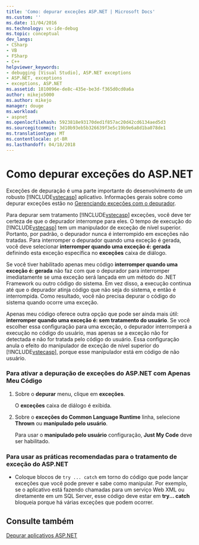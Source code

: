 ```yaml
---
title: 'Como: depurar exceções ASP.NET | Microsoft Docs'
ms.custom: ''
ms.date: 11/04/2016
ms.technology: vs-ide-debug
ms.topic: conceptual
dev_langs:
- CSharp
- VB
- FSharp
- C++
helpviewer_keywords:
- debugging [Visual Studio], ASP.NET exceptions
- ASP.NET, exceptions
- exceptions, ASP.NET
ms.assetid: 1810096e-de8c-435e-be3d-f365d0cd0a6a
author: mikejo5000
ms.author: mikejo
manager: douge
ms.workload:
- aspnet
ms.openlocfilehash: 5923818e93170ded1f857ac20d42cd6134aed5d3
ms.sourcegitcommit: 3d10b93eb5b326639f3e5c19b9e6a8d1ba078de1
ms.translationtype: MT
ms.contentlocale: pt-BR
ms.lasthandoff: 04/18/2018
---
```

# <a name="how-to-debug-aspnet-exceptions"></a>Como depurar exceções do ASP.NET
Exceções de depuração é uma parte importante do desenvolvimento de um robusto [!INCLUDE[vstecasp](../code-quality/includes/vstecasp_md.md)] aplicativo. Informações gerais sobre como depurar exceções estão no [Gerenciando exceções com o depurador](../debugger/managing-exceptions-with-the-debugger.md).  
  
 Para depurar sem tratamento [!INCLUDE[vstecasp](../code-quality/includes/vstecasp_md.md)] exceções, você deve ter certeza de que o depurador interrompe para eles. O tempo de execução do [!INCLUDE[vstecasp](../code-quality/includes/vstecasp_md.md)] tem um manipulador de exceção de nível superior. Portanto, por padrão, o depurador nunca é interrompido em exceções não tratadas. Para interromper o depurador quando uma exceção é gerada, você deve selecionar **interromper quando uma exceção é: gerada** definindo esta exceção específica no **exceções** caixa de diálogo.  
  
 Se você tiver habilitado apenas meu código **interromper quando uma exceção é: gerada** não faz com que o depurador para interromper imediatamente se uma exceção será lançada em um método do .NET Framework ou outro código do sistema. Em vez disso, a execução continua até que o depurador atinja código que não seja do sistema, e então é interrompida. Como resultado, você não precisa depurar o código do sistema quando ocorre uma exceção.  
  
 Apenas meu código oferece outra opção que pode ser ainda mais útil: **interromper quando uma exceção é: sem tratamento do usuário**. Se você escolher essa configuração para uma exceção, o depurador interromperá a execução no código do usuário, mas apenas se a exceção não for detectada e não for tratada pelo código do usuário. Essa configuração anula o efeito do manipulador de exceção de nível superior do [!INCLUDE[vstecasp](../code-quality/includes/vstecasp_md.md)], porque esse manipulador está em código de não usuário.  
  
### <a name="to-enable-debugging-of-aspnet-exceptions-with-just-my-code"></a>Para ativar a depuração de exceções do ASP.NET com Apenas Meu Código  
  
1.  Sobre o **depurar** menu, clique em **exceções**.  
  
     O **exceções** caixa de diálogo é exibida.  
  
2.  Sobre o **exceções do Common Language Runtime** linha, selecione **Thrown** ou **manipulado pelo usuário**.  
  
     Para usar o **manipulado pelo usuário** configuração, **Just My Code** deve ser habilitado.  
  
### <a name="to-use-best-practices-for-aspnet-exception-handling"></a>Para usar as práticas recomendadas para o tratamento de exceção do ASP.NET  
  
-   Coloque blocos de `try ... catch` em torno do código que pode lançar exceções que você pode prever e sabe como manipular. Por exemplo, se o aplicativo está fazendo chamadas para um serviço Web XML ou diretamente em um SQL Server, esse código deve estar em **try... catch** bloqueia porque há várias exceções que podem ocorrer.

## <a name="see-also"></a>Consulte também
[Depurar aplicativos ASP.NET](../debugger/how-to-enable-debugging-for-aspnet-applications.md)